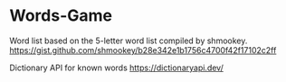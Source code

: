 # Words-Game
Word list based on the 5-letter word list compiled by shmookey.
https://gist.github.com/shmookey/b28e342e1b1756c4700f42f17102c2ff

Dictionary API for known words
https://dictionaryapi.dev/